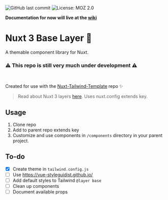 ![GitHub last commit](https://img.shields.io/github/last-commit/michaelsynan/nuxt-base-layer)
![License: MOZ 2.0](https://img.shields.io/badge/license-MLP%202.0-green)

**Documentation for now will live at the [wiki](/wiki)**
# Nuxt 3 Base Layer 🌈
A themable component library for Nuxt.
<br />

### ⚠️ **This repo is still very much under development** ⚠️ 

<br />

Created for use with the [Nuxt-Tailwind-Template](https://github.com/michaelsynan/Nuxt-Tailwind-Template) repo ✨
> Read about Nuxt 3 layers [here](https://nuxt.com/docs/getting-started/layers). Uses nuxt.config extends key.

## Usage

1. Clone repo
2. Add to parent repo extends key
3. Customize and use components in `/components` directory in your parent project. 

## To-do
- [x] Create theme in `tailwind.config.js`
- [ ] Use https://vue-styleguidist.github.io/
- [ ] Add default styles to Tailwind `@layer base`
- [ ] Clean up components
- [ ] Document available props
